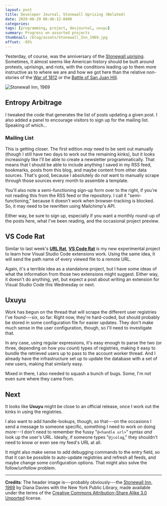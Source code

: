 ```yaml
---
layout: post
title: Developer Journal, Stonewall Uprising (Belated)
date: 2020-06-29 06:46:12-0400
categories:
tags: [programming, project, devjournal, uxuyu]
summary: Progress on assorted projects
thumbnail: /blog/assets/Stonewall_Inn_1969.jpg
offset: -85%
---
```


Yesterday, of course, was the anniversary of the [Stonewall uprising](https://en.wikipedia.org/wiki/Stonewall_riots).  Sometimes, it almost seems like American history should be built around protests, uprisings, and riots, with the conditions leading up to them more instructive as to where we are and how we got here than the relative non-stories of the [War of 1812](https://en.wikipedia.org/wiki/War_of_1812) or the [Battle of San Juan Hill](https://en.wikipedia.org/wiki/Battle_of_San_Juan_Hill).

![Stonewall Inn, 1969](/blog/assets/Stonewall_Inn_1969.jpg "Stonewall Inn, 1969")

## Entropy Arbitrage

I tweaked the code that generates the list of posts updating a given post.  I also added a panel to encourage visitors to sign up for the mailing list.  Speaking of which...

### Mailing List

This is getting closer.  The first edition *may* need to be sent out manually (though I still have two days to work out the remaining kinks), but it looks increasingly like I'll be able to create a newsletter programmatically.  That means that I should be able to include anything I saved in my RSS feed, bookmarks, posts from this blog, and maybe content from other data sources.  That's good, because I absolutely do *not* want to manually scrape through those sources every month to assemble a template.

You'll also note a semi-functioning sign-up form over to the right, if you're not reading this from the RSS feed or the repository.  I call it "semi-functioning," because it doesn't work when browser-tracking is blocked.  So, it may need to be rewritten using Mailchimp's API.

Either way, be sure to sign up, especially if you want a monthly round-up of the posts here, what I've been reading, and the occasional project preview.

## VS Code Rat

Similar to last week's [**URL Rat**](https://github.com/jcolag/url-rat), [**VS Code Rat**](https://github.com/jcolag/vscode-rat) is my new experimental project to learn how Visual Studio Code extensions work.  Using the same idea, it will send the path name of every viewed file to a remote URL.

Again, it's a terrible idea as a standalone project, but I have some ideas of what the information from those two extensions might suggest.  Either way, it doesn't do anything, yet, but expect a post about writing an extension for Visual Studio Code this Wednesday or next.

## Uxuyu

Work has begun on the thread that will scrape the different user registries I've found---six, so far.  Right now, they're hard-coded, but should probably be stored in some configuration file for easier updates.  They don't make much sense in the user configuration, though, so I'll need to investigate that.

In any case, using regular expressions, it's easy enough to parse the two (or three, depending on how you count) types of registries, making it easy to bundle the retrieved users up to pass to the account worker thread.  And I already have the infrastructure set up to update the database with a set of new users, making that similarly easy.

Mixed in there, I also needed to squash a bunch of bugs.  Some, I'm not even sure where they came from.

## Next

It looks like **Uxuyu** might be close to an official release, once I work out the kinks in using the registries.

I also want to add handle-lookups, though, so that---on the occasions I send a message to someone specific, something I need to work on doing more---I don't need to remember the fussy "`@<handle url>`" syntax *and* look up the user's URL.  Ideally, if someone types "`@jcolag`," they shouldn't need to know or even see my feed's URL at all.

It might also make sense to add debugging commands to the entry field, so that it can be possible to auto-update registries and refresh all feeds, and maybe change some configuration options.  That might also solve the follow/unfollow problem.

* * *

**Credits**:  The header image is---probably obviously---the [Stonewall Inn, 1969](https://commons.wikimedia.org/wiki/File:Stonewall_Inn_1969.jpg) by Diana Davies with the New York Public Library, made available under the terms of the [Creative Commons Attribution-Share Alike 3.0 Unported](https://creativecommons.org/licenses/by-sa/3.0/deed.en) license.
